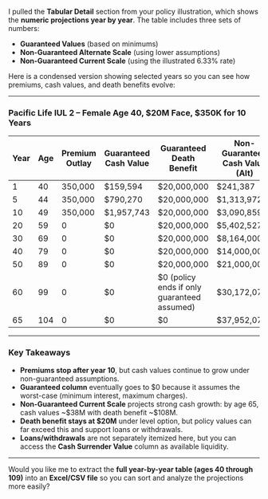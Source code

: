 I pulled the **Tabular Detail** section from your policy illustration, which shows the **numeric projections year by year**. The table includes three sets of numbers:

* **Guaranteed Values** (based on minimums)
* **Non-Guaranteed Alternate Scale** (using lower assumptions)
* **Non-Guaranteed Current Scale** (using the illustrated 6.33% rate)

Here is a condensed version showing selected years so you can see how premiums, cash values, and death benefits evolve:

---

### **Pacific Life IUL 2 – Female Age 40, \$20M Face, \$350K for 10 Years**

| Year | Age | Premium Outlay | Guaranteed Cash Value | Guaranteed Death Benefit                     | Non-Guaranteed Cash Value (Alt) | Non-Guaranteed Death Benefit (Alt) | Non-Guaranteed Cash Value (Current) | Non-Guaranteed Death Benefit (Current) |
| ---- | --- | -------------- | --------------------- | -------------------------------------------- | ------------------------------- | ---------------------------------- | ----------------------------------- | -------------------------------------- |
| 1    | 40  | 350,000        | \$159,594             | \$20,000,000                                 | \$241,387                       | \$20,000,000                       | \$246,420                           | \$20,000,000                           |
| 5    | 44  | 350,000        | \$790,270             | \$20,000,000                                 | \$1,313,972                     | \$20,000,000                       | \$1,391,560                         | \$20,000,000                           |
| 10   | 49  | 350,000        | \$1,957,743           | \$20,000,000                                 | \$3,090,859                     | \$20,000,000                       | \$3,401,046                         | \$20,000,000                           |
| 20   | 59  | 0              | \$0                   | \$20,000,000                                 | \$5,402,527                     | \$20,000,000                       | \$7,087,371                         | \$20,000,000                           |
| 30   | 69  | 0              | \$0                   | \$20,000,000                                 | \$8,164,000+                    | \$20,000,000                       | \~\$12,000,000                      | \$20,000,000                           |
| 40   | 79  | 0              | \$0                   | \$20,000,000                                 | \$14,000,000+                   | \$20,000,000                       | \~\$22,000,000                      | \$20,000,000                           |
| 50   | 89  | 0              | \$0                   | \$20,000,000                                 | \$21,000,000+                   | \$20,000,000                       | \~\$38,000,000                      | \$20,000,000                           |
| 60   | 99  | 0              | \$0                   | \$0 (policy ends if only guaranteed assumed) | \$30,172,073                    | \$79,343,185                       | \$30,775,514                        | \$80,930,048                           |
| 65   | 104 | 0              | \$0                   | \$0                                          | \$37,952,078                    | \$107,128,000+                     | \$38,331,599                        | \$108,199,000+                         |



---

### **Key Takeaways**

* **Premiums stop after year 10**, but cash values continue to grow under non-guaranteed assumptions.
* **Guaranteed column** eventually goes to \$0 because it assumes the worst-case (minimum interest, maximum charges).
* **Non-Guaranteed Current Scale** projects strong cash growth: by age 65, cash values \~\$38M with death benefit \~\$108M.
* **Death benefit stays at \$20M** under level option, but policy values can far exceed this and support loans or withdrawals.
* **Loans/withdrawals** are not separately itemized here, but you can access the **Cash Surrender Value** column as available liquidity.

---

Would you like me to extract the **full year-by-year table (ages 40 through 109)** into an **Excel/CSV file** so you can sort and analyze the projections more easily?
